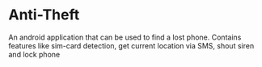 # Anti-Theft
An android application that can be used to find a lost phone. Contains features like sim-card detection, get current location via SMS, shout siren and lock phone
